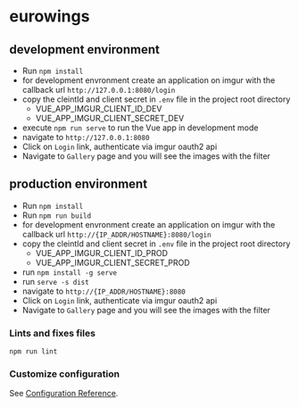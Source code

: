 # eurowings

## development environment

- Run `npm install`
- for development envronment create an application on imgur with the callback url ```http://127.0.0.1:8080/login```
- copy the cleintId and client secret in ```.env``` file in the project root directory
  - VUE_APP_IMGUR_CLIENT_ID_DEV
  - VUE_APP_IMGUR_CLIENT_SECRET_DEV
- execute ```npm run serve``` to run the Vue app in development mode
- navigate to ```http://127.0.0.1:8080```
- Click on `Login` link, authenticate via imgur oauth2 api
- Navigate to `Gallery` page and you will see the images with the filter

## production environment
- Run `npm install`
- Run `npm run build`
- for development envronment create an application on imgur with the callback url ```http://{IP_ADDR/HOSTNAME}:8080/login```
- copy the cleintId and client secret in ```.env``` file in the project root directory
  - VUE_APP_IMGUR_CLIENT_ID_PROD
  - VUE_APP_IMGUR_CLIENT_SECRET_PROD
- run `npm install -g serve`
- run `serve -s dist`
- navigate to ```http://{IP_ADDR/HOSTNAME}:8080```
- Click on `Login` link, authenticate via imgur oauth2 api
- Navigate to `Gallery` page and you will see the images with the filter


### Lints and fixes files
```
npm run lint
```

### Customize configuration
See [Configuration Reference](https://cli.vuejs.org/config/).
